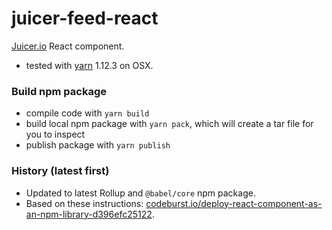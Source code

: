 # juicer-feed-react

[Juicer.io](https://www.juicer.io) React component.

+ tested with [yarn](https://yarnpkg.com) 1.12.3 on OSX.

### Build npm package
+ compile code with `yarn build`
+ build local npm package with `yarn pack`, which will create a tar file for you to inspect
+ publish package with `yarn publish`

### History (latest first)
+ Updated to latest Rollup and `@babel/core` npm package.
+ Based on these instructions: [codeburst.io/deploy-react-component-as-an-npm-library-d396efc25122](https://codeburst.io/deploy-react-component-as-an-npm-library-d396efc25122).
